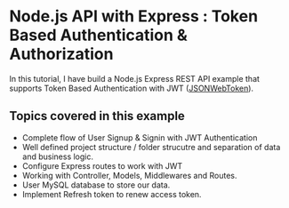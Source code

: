 <h1>Node.js API with Express : Token Based Authentication & Authorization</h1>

<p>In this tutorial, I  have build a Node.js Express REST API example that supports Token Based Authentication with JWT (<a href="https://www.npmjs.com/package/jsonwebtoken" target="_blank">JSONWebToken</a>).</p>

## Topics covered in this example

- Complete flow of User Signup & Signin with JWT Authentication
- Well defined project structure / folder strucutre and separation of data and business logic.
- Configure Express routes to work with JWT
- Working with Controller, Models, Middlewares and Routes.
- User MySQL database to store our data.
- Implement Refresh token to renew access token. 


